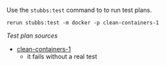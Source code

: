 
Use the `stubbs:test` command to to run test plans.

    rerun stubbs:test -m docker -p clean-containers-1

*Test plan sources*

* [clean-containers-1](tests/clean-containers-1.html)
  * it fails without a real test

